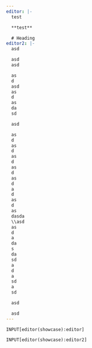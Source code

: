 ```yaml
---
editor: |-
  test

  **test**

  # Heading
editor2: |-
  asd

  asd
  asd

  as
  d
  asd
  as
  d
  as
  da
  sd

  asd

  as
  d
  as
  d
  as
  d
  as
  d
  as
  d
  a
  d
  as
  d
  as
  dasda
  \\asd
  as
  d
  a
  da
  s
  da
  sd
  a
  d
  a
  sd
  a
  sd

  asd

  asd
---
```


```meta-bind
INPUT[editor(showcase):editor]
```

```meta-bind
INPUT[editor(showcase):editor2]
```
